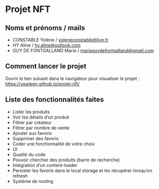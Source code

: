 
# Projet NFT

## Noms et prénoms / mails
- CONSTABLE Yolène / yoleneconstable@live.fr
- HY Aline / hy.aline@outlook.com 
- GUY DE FONTGALLAND Maria / mariaguydefontgalland@gmail.com

## Comment lancer le projet
Ouvrir le lien suivant dans le navigateur pour visualiser le projet : https://yawleen.github.io/projet-nft/

## Liste des fonctionnalités faites 
- Lister les produits 
- Voir les détails d’un produit 
- Filtrer par créateur 
- Filtrer par nombre de vente 
- Ajouter aux favoris 
- Supprimer des favoris 
- Coder une fonctionnalité de votre choix 
- UI
- Qualité du code
- Pouvoir chercher des produits (barre de recherche)
- Intégration d’un content-loader
- Persister les favoris dans le local storage et les récupérer lorsqu’on refresh
- Système de routing


